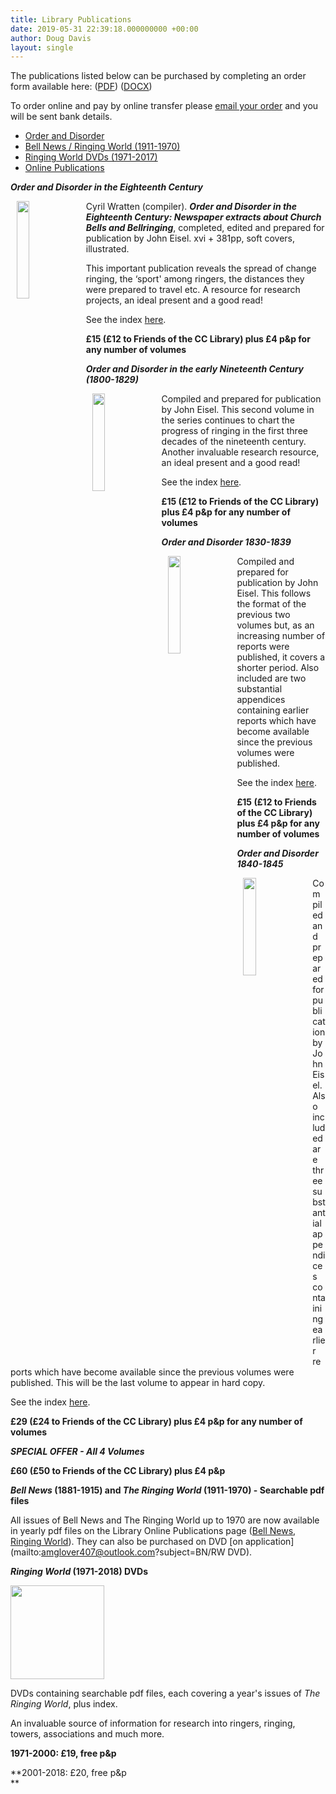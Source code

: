 ```yaml
---
title: Library Publications
date: 2019-05-31 22:39:18.000000000 +00:00
author: Doug Davis
layout: single
---
```

The publications listed below can be purchased by completing an order form available here: (<a href="https://cccbr.org.uk/wp-content/uploads/2020/05/Central-Council-Library-Publications-2020-v2.pdf" target="_blank" rel="noopener noreferrer">PDF</a>) ([DOCX](https://cccbr.org.uk/wp-content/uploads/2020/05/Central-Council-Library-Publications-2020-v2.docx))

To order online and pay by online transfer please [email your order](mailto:amglover407@outlook.com) and you will be sent bank details.

  * [Order and Disorder](#od)
  * [Bell News / Ringing World (1911-1970)](#br)
  * [Ringing World DVDs (1971-2017)](#rw)
  * [Online Publications](https://archive./services/library/online-publications/)

_**Order and Disorder in the Eighteenth Century**_

<img src="http://cccbr.org.uk/wp-content/uploads/2016/03/odec.jpg" width="20%" align="left" hspace="10" /> 

Cyril Wratten (compiler). **_Order and Disorder in the Eighteenth Century: Newspaper extracts about Church Bells and Bellringing_**, completed, edited and prepared for publication by John Eisel. xvi + 381pp, soft covers, illustrated.

This important publication reveals the spread of change ringing, the &#8216;sport&apos; among ringers, the distances they were prepared to travel etc. A resource for research projects, an ideal present and a good read!

See the index <a href="https://cccbr.org.uk/wp-content/uploads/2019/05/od1indx.pdf" target="_blank" rel="noopener noreferrer">here</a>.

**£15 (£12 to Friends of the CC Library) plus £4 p&p for any number of volumes**

_**Order and Disorder in the early Nineteenth Century (1800-1829)**_

<img src="https://archive.cccbr.org.uk/wp-content/uploads/2018/07/od2_x.jpg" width="20%" align="left" hspace="10" /> 

Compiled and prepared for publication by John Eisel. This second volume in the series continues to chart the progress of ringing in the first three decades of the nineteenth century. Another invaluable research resource, an ideal present and a good read!

See the index <a href="https://cccbr.org.uk/wp-content/uploads/2019/05/od2indx.pdf" target="_blank" rel="noopener noreferrer">here</a>.

**£15 (£12 to Friends of the CC Library) plus £4 p&p for any number of volumes**

**_Order and Disorder 1830-1839_**

<img src="https://archive.cccbr.org.uk/wp-content/uploads/2018/07/od3_x.jpg" width="20%" align="left" hspace="10" /> 

Compiled and prepared for publication by John Eisel. This follows the format of the previous two volumes but, as an increasing number of reports were published, it covers a shorter period. Also included are two substantial appendices containing earlier reports which have become available since the previous volumes were published.

See the index <a href="https://cccbr.org.uk/wp-content/uploads/2019/05/od3indx.pdf" target="_blank" rel="noopener noreferrer">here</a>.

**£15 (£12 to Friends of the CC Library) plus £4 p&p for any number of volumes**

**_Order and Disorder 1840-1845_**

<img src="https://archive.cccbr.org.uk/wp-content/uploads/2018/07/od4_x.jpg" width="20%" align="left" hspace="10" /> 

Compiled and prepared for publication by John Eisel. Also included are three substantial appendices containing earlier reports which have become available since the previous volumes were published. This will be the last volume to appear in hard copy.

See the index <a href="https://cccbr.org.uk/wp-content/uploads/2019/05/od4indx.pdf" target="_blank" rel="noopener noreferrer">here</a>.

**£29 (£24 to Friends of the CC Library) plus £4 p&p for any number of volumes**

**_SPECIAL OFFER - All 4 Volumes_**

**£60 (£50 to Friends of the CC Library) plus £4 p&p**

**_Bell News_ (1881-1915) and _The Ringing World_ (1911-1970) - Searchable pdf files**

All issues of Bell News and The Ringing World up to 1970 are now available in yearly pdf files on the Library Online Publications page ([Bell News](https://archive./services/library/online-publications/#bn), [Ringing World](https://archive./services/library/online-publications/#rw)). They can also be purchased on DVD [on application](mailto:amglover407@outlook.com?subject=BN/RW DVD).

**_Ringing World_ (1971-2018) DVDs**

<img loading="lazy" src="https://cccbr.org.uk/wp-content/uploads/2020/11/RW-1971-2000-150x150.jpg" alt="" width="150" height="150" /> 

DVDs containing searchable pdf files, each covering a year&apos;s issues of _The Ringing World_, plus index.

An invaluable source of information for research into ringers, ringing, towers, associations and much more.

**1971-2000: £19, free p&p**

**2001-2018: £20, free p&p  
**
